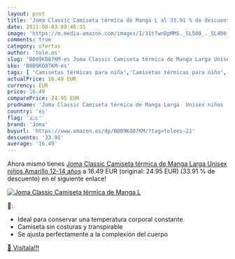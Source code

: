 ```yaml
---
layout: post
title: 'Joma Classic Camiseta térmica de Manga L al 33.91 % de descuento'
date: 2021-08-03 09:46:31
image: 'https://m.media-amazon.com/images/I/31t7wnDpMMS._SL500_._SL400_.jpg'
comments: true
category: ofertas
author: 'tole.es'
slug: 'B009KO87KM-es Joma Classic Camiseta térmica de Manga Larga Unisex niños...'
sku: 'B009KO87KM-es'
tags: [ 'Camisetas térmicas para niña','Camisetas térmicas para niño','Ropa','Ropa interior para niña','Ropa interior para niño','Ropa para niña','Ropa para niño','Ropa térmica para niña','Térmicos para niño','camiseta','joma', ]
actualPrice: 16.49 EUR
currency: EUR
price: 16.49
comparePrice: 24.95 EUR
prodname: 'Joma Classic Camiseta térmica de Manga Larga  Unisex niños  Amarillo  12-14 años'
country: 'es'
flag: '🇪🇸'
brand: 'Joma'
buyurl: 'https://www.amazon.es/dp/B009KO87KM/?tag=tolees-21'
descuento: '33.91'
average: '16.49'
---
```


Ahora mismo tienes [Joma Classic Camiseta térmica de Manga Larga  Unisex niños  Amarillo  12-14 años](https://www.amazon.es/dp/B009KO87KM/?tag=tolees-21) a 16.49 EUR (original: 24.95 EUR) (33.91 %  de descuento) en el siguiente enlace!

[![Joma Classic Camiseta térmica de Manga L](https://m.media-amazon.com/images/I/31t7wnDpMMS._SL500_._SL400_.jpg)](https://www.amazon.es/dp/B009KO87KM/?tag=tolees-21)

🔎:

- Ideal para conservar una temperatura corporal constante
- Camiseta sin costuras y transpirable
- Se ajusta perfectamente a la complexión del cuerpo

[🛒 Visítala!!!](https://www.amazon.es/dp/B009KO87KM/?tag=tolees-21)
